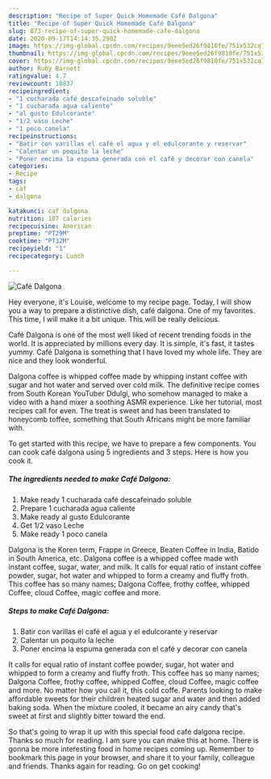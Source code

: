 ```yaml
---
description: "Recipe of Super Quick Homemade Café Dalgona"
title: "Recipe of Super Quick Homemade Café Dalgona"
slug: 873-recipe-of-super-quick-homemade-cafe-dalgona
date: 2020-09-17T14:14:35.290Z
image: https://img-global.cpcdn.com/recipes/9eee5ed26f9810fe/751x532cq70/cafe-dalgona-foto-principal.jpg
thumbnail: https://img-global.cpcdn.com/recipes/9eee5ed26f9810fe/751x532cq70/cafe-dalgona-foto-principal.jpg
cover: https://img-global.cpcdn.com/recipes/9eee5ed26f9810fe/751x532cq70/cafe-dalgona-foto-principal.jpg
author: Ruby Barnett
ratingvalue: 4.7
reviewcount: 10837
recipeingredient:
- "1 cucharada café descafeinado soluble"
- "1 cucharada agua caliente"
- "al gusto Edulcorante"
- "1/2 vaso Leche"
- "1 poco canela"
recipeinstructions:
- "Batir con varillas el café el agua y el edulcorante y reservar"
- "Calentar un poquito la leche"
- "Poner encima la espuma generada con el café y decorar con canela"
categories:
- Recipe
tags:
- caf
- dalgona

katakunci: caf dalgona 
nutrition: 187 calories
recipecuisine: American
preptime: "PT29M"
cooktime: "PT32M"
recipeyield: "1"
recipecategory: Lunch

---
```



![Café Dalgona](https://img-global.cpcdn.com/recipes/9eee5ed26f9810fe/751x532cq70/cafe-dalgona-foto-principal.jpg)

Hey everyone, it's Louise, welcome to my recipe page. Today, I will show you a way to prepare a distinctive dish, café dalgona. One of my favorites. This time, I will make it a bit unique. This will be really delicious.

Café Dalgona is one of the most well liked of recent trending foods in the world. It is appreciated by millions every day. It is simple, it's fast, it tastes yummy. Café Dalgona is something that I have loved my whole life. They are nice and they look wonderful.

Dalgona coffee is whipped coffee made by whipping instant coffee with sugar and hot water and served over cold milk. The definitive recipe comes from South Korean YouTuber Ddulgi, who somehow managed to make a video with a hand mixer a soothing ASMR experience. Like her tutorial, most recipes call for even. The treat is sweet and has been translated to honeycomb toffee, something that South Africans might be more familiar with.


To get started with this recipe, we have to prepare a few components. You can cook café dalgona using 5 ingredients and 3 steps. Here is how you cook it.

<!--inarticleads1-->

##### The ingredients needed to make Café Dalgona:

1. Make ready 1 cucharada café descafeinado soluble
1. Prepare 1 cucharada agua caliente
1. Make ready al gusto Edulcorante
1. Get 1/2 vaso Leche
1. Make ready 1 poco canela


Dalgona is the Koren term, Frappe in Greece, Beaten Coffee in India, Batido in South America, etc. Dalgona coffee is a whipped coffee made with instant coffee, sugar, water, and milk. It calls for equal ratio of instant coffee powder, sugar, hot water and whipped to form a creamy and fluffy froth. This coffee has so many names; Dalgona Coffee, frothy coffee, whipped Coffee, cloud Coffee, magic coffee and more. 

<!--inarticleads2-->

##### Steps to make Café Dalgona:

1. Batir con varillas el café el agua y el edulcorante y reservar
1. Calentar un poquito la leche
1. Poner encima la espuma generada con el café y decorar con canela


It calls for equal ratio of instant coffee powder, sugar, hot water and whipped to form a creamy and fluffy froth. This coffee has so many names; Dalgona Coffee, frothy coffee, whipped Coffee, cloud Coffee, magic coffee and more. No matter how you call it, this cold coffe. Parents looking to make affordable sweets for their children heated sugar and water and then added baking soda. When the mixture cooled, it became an airy candy that&#39;s sweet at first and slightly bitter toward the end. 

So that's going to wrap it up with this special food café dalgona recipe. Thanks so much for reading. I am sure you can make this at home. There is gonna be more interesting food in home recipes coming up. Remember to bookmark this page in your browser, and share it to your family, colleague and friends. Thanks again for reading. Go on get cooking!
